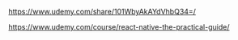https://www.udemy.com/share/101WbyAkAYdVhbQ34=/

https://www.udemy.com/course/react-native-the-practical-guide/